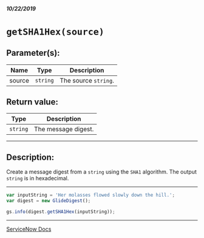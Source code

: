 ##### 10/22/2019
# `getSHA1Hex(source)`

## Parameter(s):
| Name | Type | Description |
|---|---|---|
| source | `string` | The source `string`. |

## Return value:
| Type | Description |
|---|---|
| `string` | The message digest. |

---

## Description:
Create a message digest from a `string` using the `SHA1` algorithm.  The output `string` is in hexadecimal.

---

```js
var inputString = 'Her molasses flowed slowly down the hill.';
var digest = new GlideDigest();

gs.info(digest.getSHA1Hex(inputString));
```

---

[ServiceNow Docs](https://developer.servicenow.com/app.do#!/api_doc?v=newyork&id=r_SGDigest-getSHA1Hex_S)